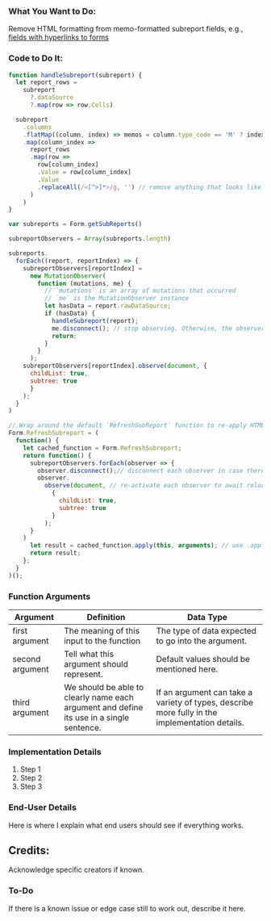 ### What You Want to Do:
Remove HTML formatting from memo-formatted subreport fields, e.g., [fields with hyperlinks to forms](https://github.com/myEvolv-Development-Community/myEvolvCode/blob/main/SQL%20Views/Hyperlink%20to%20Editable%20Form%20(View).md)

### Code to Do It:
```javascript
function handleSubreport(subreport) {
  let report_rows = 
    subreport
      ?.dataSource
      ?.map(row => row.Cells)

  subreport
    .columns
    .flatMap((column, index) => memos = column.type_code == 'M' ? index : [])
    .map(column_index => 
      report_rows
      .map(row => 
        row[column_index]
        .Value = row[column_index]
        .Value
        .replaceAll(/<[^>]*>/g, '') // remove anything that looks like an HTML tag (bounded by < and >)
      )
    )
}

var subreports = Form.getSubReports()

subreportObservers = Array(subreports.length)

subreports.
  forEach((report, reportIndex) => {
    subreportObservers[reportIndex] = 
      new MutationObserver(
        function (mutations, me) {
          // `mutations` is an array of mutations that occurred 
          // `me` is the MutationObserver instance 
          let hasData = report.rawDataSource; 
          if (hasData) {
            handleSubreport(report); 
            me.disconnect(); // stop observing. Otherwise, the observer will keep watching and executing handleDataArray infinitely
            return; 
          }
        }
      );
    subreportObservers[reportIndex].observe(document, {
      childList: true,
      subtree: true
      }
    );
  }
)

// Wrap around the default `RefreshSubReport` function to re-apply HTML scrubbing after refresh button is used.
Form.RefreshSubreport = (
  function() {
    let cached_function = Form.RefreshSubreport;
    return function() {
      subreportObservers.forEach(observer => {
        observer.disconnect();// disconnect each observer in case there are any still active
        observer.
          observe(document, // re-activate each observer to await reload of subreport
            {
              childList: true,
              subtree: true
            }
          );
      }
    )
      let result = cached_function.apply(this, arguments); // use .apply() to call it
      return result;
    };
  }
)();
```
### Function Arguments
|Argument       |Definition |Data Type|
|---            |---        |---      |
|first argument |The meaning of this input to the function|The type of data expected to go into the argument.|
|second argument|Tell what this argument should represent.|Default values should be mentioned here.|
|third argument |We should be able to clearly name each argument and define its use in a single sentence.|If an argument can take a variety of types, describe more fully in the implementation details.|


### Implementation Details
1. Step 1
2. Step 2
3. Step 3

### End-User Details
Here is where I explain what end users should see if everything works.

## Credits:
Acknowledge specific creators if known.

### To-Do
If there is a known issue or edge case still to work out, describe it here.
